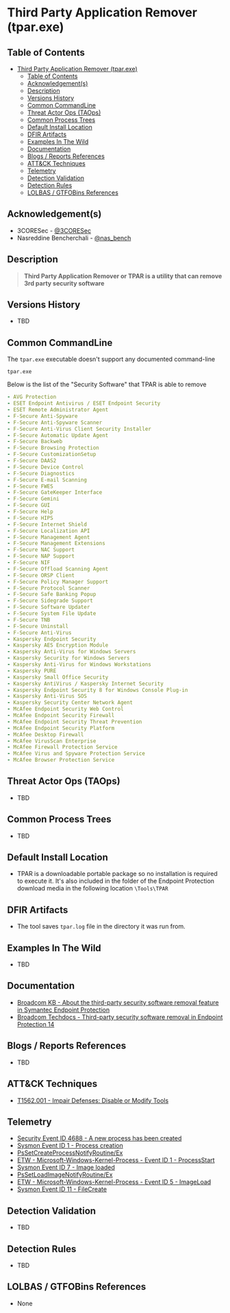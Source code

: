 # Third Party Application Remover (tpar.exe)

## Table of Contents

- [Third Party Application Remover (tpar.exe)](#third-party-application-remover-tparexe)
  - [Table of Contents](#table-of-contents)
  - [Acknowledgement(s)](#acknowledgements)
  - [Description](#description)
  - [Versions History](#versions-history)
  - [Common CommandLine](#common-commandline)
  - [Threat Actor Ops (TAOps)](#threat-actor-ops-taops)
  - [Common Process Trees](#common-process-trees)
  - [Default Install Location](#default-install-location)
  - [DFIR Artifacts](#dfir-artifacts)
  - [Examples In The Wild](#examples-in-the-wild)
  - [Documentation](#documentation)
  - [Blogs / Reports References](#blogs--reports-references)
  - [ATT&CK Techniques](#attck-techniques)
  - [Telemetry](#telemetry)
  - [Detection Validation](#detection-validation)
  - [Detection Rules](#detection-rules)
  - [LOLBAS / GTFOBins References](#lolbas--gtfobins-references)

## Acknowledgement(s)

- 3CORESec - [@3CORESec](https://twitter.com/3CORESec)
- Nasreddine Bencherchali - [@nas_bench](https://twitter.com/nas_bench)

## Description

> **Third Party Application Remover or TPAR is a utility that can remove 3rd party security software**

## Versions History

- TBD

## Common CommandLine

The `tpar.exe` executable doesn't support any documented command-line

```batch
tpar.exe
```

Below is the list of the "Security Software" that TPAR is able to remove

```yaml
- AVG Protection
- ESET Endpoint Antivirus / ESET Endpoint Security
- ESET Remote Administrator Agent
- F-Secure Anti-Spyware
- F-Secure Anti-Spyware Scanner
- F-Secure Anti-Virus Client Security Installer
- F-Secure Automatic Update Agent
- F-Secure Backweb
- F-Secure Browsing Protection
- F-Secure CustomizationSetup
- F-Secure DAAS2
- F-Secure Device Control
- F-Secure Diagnostics
- F-Secure E-mail Scanning
- F-Secure FWES
- F-Secure GateKeeper Interface
- F-Secure Gemini
- F-Secure GUI
- F-Secure Help
- F-Secure HIPS
- F-Secure Internet Shield
- F-Secure Localization API
- F-Secure Management Agent
- F-Secure Management Extensions
- F-Secure NAC Support
- F-Secure NAP Support
- F-Secure NIF
- F-Secure Offload Scanning Agent
- F-Secure ORSP Client
- F-Secure Policy Manager Support
- F-Secure Protocol Scanner
- F-Secure Safe Banking Popup
- F-Secure Sidegrade Support
- F-Secure Software Updater
- F-Secure System File Update
- F-Secure TNB
- F-Secure Uninstall
- F-Secure Anti-Virus
- Kaspersky Endpoint Security
- Kaspersky AES Encryption Module
- Kaspersky Anti-Virus for Windows Servers
- Kaspersky Security for Windows Servers
- Kaspersky Anti-Virus for Windows Workstations
- Kaspersky PURE
- Kaspersky Small Office Security
- Kaspersky AntiVirus / Kaspersky Internet Security
- Kaspersky Endpoint Security 8 for Windows Console Plug-in
- Kaspersky Anti-Virus SOS
- Kaspersky Security Center Network Agent
- McAfee Endpoint Security Web Control
- McAfee Endpoint Security Firewall
- McAfee Endpoint Security Threat Prevention
- McAfee Endpoint Security Platform
- McAfee Desktop Firewall
- McAfee VirusScan Enterprise
- McAfee Firewall Protection Service
- McAfee Virus and Spyware Protection Service
- McAfee Browser Protection Service
```

## Threat Actor Ops (TAOps)

- TBD

## Common Process Trees

- TBD

## Default Install Location

- TPAR is a downloadable portable package so no installation is required to execute it. It's also included in the folder of the Endpoint Protection download media in the following location `\Tools\TPAR`

## DFIR Artifacts

- The tool saves `tpar.log` file in the directory it was run from.

## Examples In The Wild

- TBD

## Documentation

- [Broadcom KB - About the third-party security software removal feature in Symantec Endpoint Protection](https://knowledge.broadcom.com/external/article/155734)
- [Broadcom Techdocs - Third-party security software removal in Endpoint Protection 14](https://techdocs.broadcom.com/us/en/symantec-security-software/endpoint-security-and-management/endpoint-protection/all/Managing-a-custom-installation/preparing-for-client-installation-v16742985-d21e7/Third-party-security-software-removal-in-Endpoint-Protection.html)

## Blogs / Reports References

- TBD

## ATT&CK Techniques

- [T1562.001 - Impair Defenses: Disable or Modify Tools](https://attack.mitre.org/techniques/T1562/001/)

## Telemetry

- [Security Event ID 4688 - A new process has been created](https://www.ultimatewindowssecurity.com/securitylog/encyclopedia/event.aspx?eventID=4688)
- [Sysmon Event ID 1 - Process creation](https://www.ultimatewindowssecurity.com/securitylog/encyclopedia/event.aspx?eventid=90001)
- [PsSetCreateProcessNotifyRoutine/Ex](https://docs.microsoft.com/en-us/windows-hardware/drivers/ddi/ntddk/nf-ntddk-pssetcreateprocessnotifyroutineex)
- [ETW - Microsoft-Windows-Kernel-Process - Event ID 1 - ProcessStart](https://github.com/nasbench/EVTX-ETW-Resources)
- [Sysmon Event ID 7 - Image loaded](https://www.ultimatewindowssecurity.com/securitylog/encyclopedia/event.aspx?source=Sysmon&eventID=7)
- [PsSetLoadImageNotifyRoutine/Ex](https://docs.microsoft.com/en-us/windows-hardware/drivers/ddi/ntddk/nf-ntddk-pssetloadimagenotifyroutineex)
- [ETW - Microsoft-Windows-Kernel-Process - Event ID 5 - ImageLoad](https://github.com/nasbench/EVTX-ETW-Resources)
- [Sysmon Event ID 11 - FileCreate](https://www.ultimatewindowssecurity.com/securitylog/encyclopedia/event.aspx?eventid=90011)

## Detection Validation

- TBD

## Detection Rules

- TBD

## LOLBAS / GTFOBins References

- None
